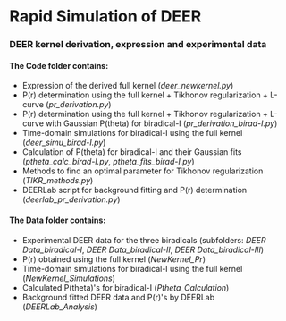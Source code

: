 # Rapid Simulation of DEER
### DEER kernel derivation, expression and experimental data 

#### The **Code** folder contains:
- Expression of the derived full kernel (*deer_newkernel.py*)
- P(r) determination using the full kernel + Tikhonov regularization + L-curve (*pr_derivation.py*)
- P(r) determination using the full kernel + Tikhonov regularization + L-curve with Gaussian P(theta) for biradical-I (*pr_derivation_birad-I.py*)
- Time-domain simulations for biradical-I using the full kernel (*deer_simu_birad-I.py*)
- Calculation of P(theta) for biradical-I and their Gaussian fits (*ptheta_calc_birad-I.py*, *ptheta_fits_birad-I.py*) 
- Methods to find an optimal parameter for Tikhonov regularization (*TIKR_methods.py*)
- DEERLab script for background fitting and P(r) determination (*deerlab_pr_derivation.py*)

#### The **Data** folder contains:
- Experimental DEER data for the three biradicals (subfolders: *DEER Data_biradical-I*, *DEER Data_biradical-II*, *DEER Data_biradical-III*)
- P(r) obtained using the full kernel (*NewKernel_Pr*)
- Time-domain simulations for biradical-I using the full kernel (*NewKernel_Simulations*)
- Calculated P(theta)'s for biradical-I (*Ptheta_Calculation*)
- Background fitted DEER data and P(r)'s by DEERLab (*DEERLab_Analysis*) 

